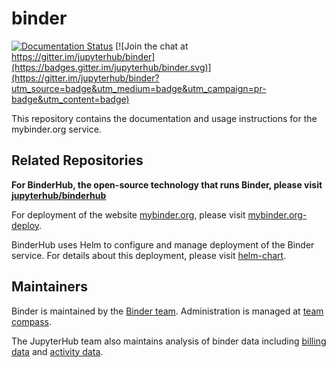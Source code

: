 # binder

[![Documentation Status](https://readthedocs.org/projects/mybinder/badge/?version=latest)](https://mybinder.readthedocs.io/en/latest/?badge=latest)
[![Join the chat at https://gitter.im/jupyterhub/binder](https://badges.gitter.im/jupyterhub/binder.svg)](https://gitter.im/jupyterhub/binder?utm_source=badge&utm_medium=badge&utm_campaign=pr-badge&utm_content=badge)

This repository contains the documentation and usage instructions for the mybinder.org service.

## Related Repositories

**For BinderHub, the open-source technology that runs Binder, please visit [jupyterhub/binderhub](https://github.com/jupyterhub/binderhub)**

 For deployment of the website [mybinder.org](https://mybinder.org), please
 visit [mybinder.org-deploy](https://github.com/jupyterhub/mybinder.org-deploy).  

BinderHub uses Helm to configure and manage deployment
of the Binder service. For details about this deployment, please visit [helm-chart](https://github.com/jupyterhub/helm-chart).  

## Maintainers

 Binder is maintained by the [Binder team](https://github.com/jupyterhub/team-compass#binder-team).  Administration is managed at [team compass](https://github.com/jupyterhub/team-compass).


The JupyterHub team also maintains analysis of binder data including [billing data](https://github.com/jupyterhub/binder-billing) and [activity data](https://github.com/jupyterhub/binder-data).
